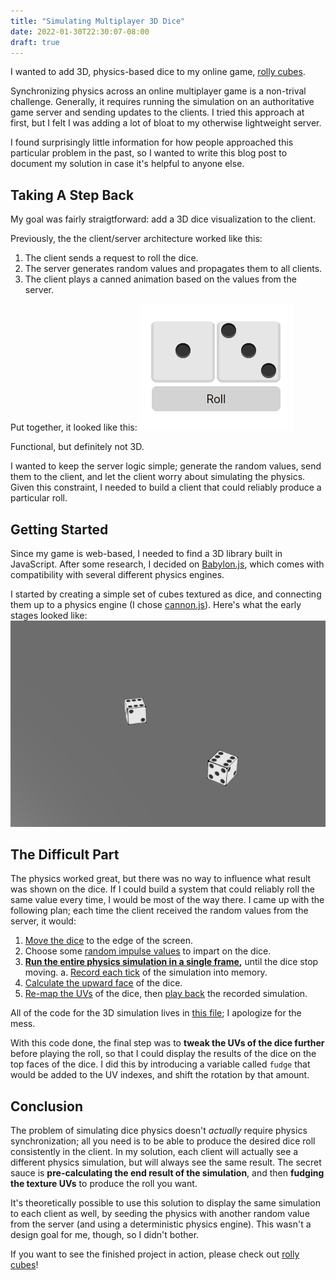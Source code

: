 ```yaml
---
title: "Simulating Multiplayer 3D Dice"
date: 2022-01-30T22:30:07-08:00
draft: true
---
```


I wanted to add 3D, physics-based dice to my online game, [rolly cubes](https://rollycubes.com).

Synchronizing physics across an online multiplayer game is a non-trival challenge. Generally, it requires running the simulation on an authoritative game server and sending updates to the clients. I tried this approach at first, but I felt I was adding a lot of bloat to my otherwise lightweight server.

I found surprisingly little information for how people approached this particular problem in the past, so I wanted to write this blog post to document my solution in case it's helpful to anyone else.

## Taking A Step Back

My goal was fairly straigtforward: add a 3D dice visualization to the client.

Previously, the the client/server architecture worked like this:
  1. The client sends a request to roll the dice.
  1. The server generates random values and propagates them to all clients.
  1. The client plays a canned animation based on the values from the server.

Put together, it looked like this:
![2D Dice Roll Animation](./2d_roll.gif)

Functional, but definitely not 3D.

I wanted to keep the server logic simple; generate the random values, send them to the client, and let the client worry about simulating the physics. Given this constraint, I needed to build a client that could reliably produce a particular roll.

## Getting Started

Since my game is web-based, I needed to find a 3D library built in JavaScript. After some research, I decided on [Babylon.js](https://www.babylonjs.com/), which comes with compatibility with several different physics engines.

I started by creating a simple set of cubes textured as dice, and connecting them up to a physics engine (I chose [cannon.js](https://schteppe.github.io/cannon.js/)). Here's what the early stages looked like:
![Early 3D dice roll](./early_3d_dice.gif)

## The Difficult Part

The physics worked great, but there was no way to influence what result was shown on the dice. If I could build a system that could reliably roll the same value every time, I would be most of the way there. I came up with the following plan; each time the client received the random values from the server, it would:

  1. [Move the dice](https://github.com/cgsdev0/rollycubes/blob/8d419a12284569f0c40959a4de6482b603ce759a/client/src/3d/main.ts#L384-L388) to the edge of the screen.
  1. Choose some [random impulse values](https://github.com/cgsdev0/rollycubes/blob/8d419a12284569f0c40959a4de6482b603ce759a/client/src/3d/main.ts#L393-L403) to impart on the dice.
  1. **[Run the entire physics simulation in a single frame](https://github.com/cgsdev0/rollycubes/blob/8d419a12284569f0c40959a4de6482b603ce759a/client/src/3d/main.ts#L410-L414),** until the dice stop moving.
    a. [Record each tick](https://github.com/cgsdev0/rollycubes/blob/8d419a12284569f0c40959a4de6482b603ce759a/client/src/3d/main.ts#L436-L447) of the simulation into memory.
  1. [Calculate the upward face](https://github.com/cgsdev0/rollycubes/blob/8d419a12284569f0c40959a4de6482b603ce759a/client/src/3d/main.ts#L24-L45) of the dice.
  1. [Re-map the UVs](https://github.com/cgsdev0/rollycubes/blob/8d419a12284569f0c40959a4de6482b603ce759a/client/src/3d/main.ts#L48-L73) of the dice, then [play back](https://github.com/cgsdev0/rollycubes/blob/8d419a12284569f0c40959a4de6482b603ce759a/client/src/3d/main.ts#L482-L516) the recorded simulation.

All of the code for the 3D simulation lives in [this file](https://github.com/cgsdev0/rollycubes/blob/8d419a12284569f0c40959a4de6482b603ce759a/client/src/3d/main.ts); I apologize for the mess.

With this code done, the final step was to **tweak the UVs of the dice further** before playing the roll, so that I could display the results of the dice on the top faces of the dice. I did this by introducing a variable called `fudge` that would be added to the UV indexes, and shift the rotation by that amount.

## Conclusion

The problem of simulating dice physics doesn't _actually_ require physics synchronization; all you need is to be able to produce the desired dice roll consistently in the client. In my solution, each client will actually see a different physics simulation, but will always see the same result. The secret sauce is **pre-calculating the end result of the simulation**, and then **fudging the texture UVs** to produce the roll you want.

It's theoretically possible to use this solution to display the same simulation to each client as well, by seeding the physics with another random value from the server (and using a deterministic physics engine). This wasn't a design goal for me, though, so I didn't bother.

If you want to see the finished project in action, please check out [rolly cubes](https://github.com/cgsdev0/rollycubes#dice-game)!
